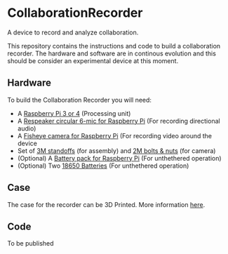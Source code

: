 # CollaborationRecorder
A device to record and analyze collaboration.

This repository contains the instructions and code to build a collaboration recorder.  The hardware and software are in continous evolution and this should be consider an experimental device at this moment.

## Hardware
To build the Collaboration Recorder you will need:

* A [Raspberry Pi 3 or 4](https://www.raspberrypi.org/products/raspberry-pi-4-model-b/) (Processing unit)
* A [Respeaker circular 6-mic for Raspberry Pi](https://www.seeedstudio.com/ReSpeaker-6-Mic-Circular-Array-Kit-for-Raspberry-Pi.html) (For recording directional audio)
* A [Fisheye camera for Raspberry Pi](https://www.amazon.com/Dorhea-Raspberry-Camera-Fisheye-Megapixel/dp/B07JPXBF3X/ref=sr_1_13?crid=2HZ31N14YXYXJ&dchild=1&keywords=fisheye+raspberry+pi&qid=1623686859&sprefix=fisheye+raspberr%2Caps%2C144&sr=8-13) (For recording video around the device 
* Set of [3M standoffs](https://www.amazon.com/300pcs-Standoff-Column-Spacer-Assortment/dp/B07B9X1KY6/ref=sr_1_21?dchild=1&keywords=standoff&qid=1623689122&sr=8-21) (for assembly) and [2M bolts & nuts](https://www.amazon.com/Hilitchi-250-Piece-Stainless-Socket-Assortment/dp/B01N1WDUK0/ref=sr_1_11?dchild=1&keywords=2m+screws+and+nuts&qid=1623689416&sr=8-11) (for camera)
* (Optional) A [Battery pack for Raspberry Pi](https://www.amazon.com/SunFounder-Raspberry-Recharging-Function-Expansion/dp/B08HLXGS3W/ref=sr_1_4?dchild=1&keywords=battery%2Bpack%2Braspberry%2Bpi&qid=1623686961&sr=8-4&th=1) (For unthethered operation)
* (Optional) Two [18650 Batteries](https://www.amazon.com/Flashlight-Rechargeable-Zoomable-Resistant-Handheld/dp/B08JLVBGVW/ref=sr_1_7?dchild=1&keywords=18650+batteries&qid=1623687454&s=hi&sr=1-7) (For unthethered operation)

## Case

The case for the recorder can be 3D Printed.  More information [here](https://github.com/xaoch/CollaborationRecorder/tree/main/case).

## Code

To be published

